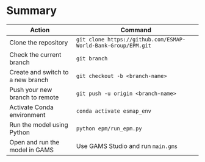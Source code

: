 # Summary 






| **Action** | **Command** |
|------------|------------|
| Clone the repository | `git clone https://github.com/ESMAP-World-Bank-Group/EPM.git` |
| Check the current branch | `git branch` |
| Create and switch to a new branch | `git checkout -b <branch-name>` |
| Push your new branch to remote | `git push -u origin <branch-name>` |
| Activate Conda environment | `conda activate esmap_env` |
| Run the model using Python | `python epm/run_epm.py` |
| Open and run the model in GAMS | Use GAMS Studio and run `main.gms` |
